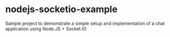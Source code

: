 nodejs-socketio-example
=======================

Sample project to demonstrate a simple setup and implementation of a chat application using Node.JS + Socket.IO